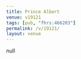 ```yaml
---
title: Prince Albert
venue: v19121
tags: [pub, "fhrs:466203"]
permalink: /v/19121/
layout: venue
---
```

null